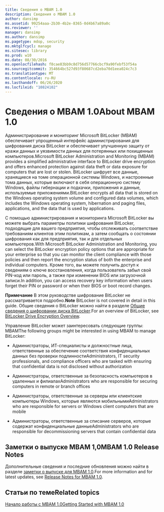 ```yaml
---
title: Сведения о MBAM 1.0
description: Сведения о MBAM 1.0
author: dansimp
ms.assetid: 99254aaa-2b30-4b2e-8365-0d4b67a89a0c
ms.reviewer: ''
manager: dansimp
ms.author: dansimp
ms.pagetype: mdop, security
ms.mktglfcycl: manage
ms.sitesec: library
ms.prod: w10
ms.date: 08/30/2016
ms.openlocfilehash: f8cae83bb9c8d756d57766cbcf9a90febf53f54a
ms.sourcegitcommit: 354664bc527d93f80687cd2eba70d1eea024c7c3
ms.translationtype: MT
ms.contentlocale: ru-RU
ms.lasthandoff: 06/26/2020
ms.locfileid: "10824102"
---
```

# <span data-ttu-id="5a866-103">Сведения о MBAM 1.0</span><span class="sxs-lookup"><span data-stu-id="5a866-103">About MBAM 1.0</span></span>


<span data-ttu-id="5a866-104">Администрирование и мониторинг Microsoft BitLocker (MBAM) обеспечивает упрощенный интерфейс администрирования для шифрования диска BitLocker и обеспечивает улучшенную защиту от кражи данных и уязвимости данных для потерянных или похищенных компьютеров.</span><span class="sxs-lookup"><span data-stu-id="5a866-104">Microsoft BitLocker Administration and Monitoring (MBAM) provides a simplified administrative interface to BitLocker drive encryption and offers enhanced protection against data theft or data exposure for computers that are lost or stolen.</span></span> <span data-ttu-id="5a866-105">BitLocker шифрует все данные, хранящиеся на томе операционной системы Windows, и настроенные тома данных, которые включают в себя операционную систему Windows, файлы гибернации и подкачки, приложения и данные, используемые приложениями.</span><span class="sxs-lookup"><span data-stu-id="5a866-105">BitLocker encrypts all data that is stored on the Windows operating system volume and configured data volumes, which includes the Windows operating system, hibernation and paging files, applications, and the data that is used by applications.</span></span>

<span data-ttu-id="5a866-106">С помощью администрирования и мониторинга Microsoft BitLocker вы можете выбрать параметры политики шифрования BitLocker, подходящие для вашего предприятия, чтобы отслеживать соответствие требованиям клиентов этим политикам, а затем сообщать о состоянии шифрования как для предприятия, так и для отдельных компьютеров.</span><span class="sxs-lookup"><span data-stu-id="5a866-106">With Microsoft BitLocker Administration and Monitoring, you can select the BitLocker encryption policy options that are appropriate for your enterprise so that you can monitor the client compliance with those policies and then report the encryption status of both the enterprise and individual computers.</span></span> <span data-ttu-id="5a866-107">Кроме того, вы можете получить доступ к сведениям о ключе восстановления, когда пользователь забыл свой PIN-код или пароль, а также при изменении BIOS или загрузочной записи.</span><span class="sxs-lookup"><span data-stu-id="5a866-107">In addition, you can access recovery key information when users forget their PIN or password or when their BIOS or boot record changes.</span></span>

<span data-ttu-id="5a866-108">**Примечание**  В этом руководстве шифрование BitLocker не рассматривается подробно.</span><span class="sxs-lookup"><span data-stu-id="5a866-108">**Note** BitLocker is not covered in detail in this guide.</span></span> <span data-ttu-id="5a866-109">Общие сведения о BitLocker можно найти в разделе [Общие сведения о шифровании диска BitLocker](https://go.microsoft.com/fwlink/p/?LinkId=225013).</span><span class="sxs-lookup"><span data-stu-id="5a866-109">For an overview of BitLocker, see [BitLocker Drive Encryption Overview](https://go.microsoft.com/fwlink/p/?LinkId=225013).</span></span>

 

<span data-ttu-id="5a866-110">Управление BitLocker может заинтересовать следующие группы: MBAM</span><span class="sxs-lookup"><span data-stu-id="5a866-110">The following groups might be interested in using MBAM to manage BitLocker:</span></span>

-   <span data-ttu-id="5a866-111">Администраторы, ИТ-специалисты и должностные лица, ответственные за обеспечение соответствия конфиденциальных данных без проверки подлинности</span><span class="sxs-lookup"><span data-stu-id="5a866-111">Administrators, IT security professionals, and compliance officers who are tasked with ensuring that confidential data is not disclosed without authorization</span></span>

-   <span data-ttu-id="5a866-112">Администраторы, ответственные за безопасность компьютеров в удаленных и филиалах</span><span class="sxs-lookup"><span data-stu-id="5a866-112">Administrators who are responsible for securing computers in remote or branch offices</span></span>

-   <span data-ttu-id="5a866-113">Администраторы, ответственные за серверы или клиентские компьютеры Windows, которые являются мобильными</span><span class="sxs-lookup"><span data-stu-id="5a866-113">Administrators who are responsible for servers or Windows client computers that are mobile</span></span>

-   <span data-ttu-id="5a866-114">Администраторы, ответственные за списание серверов, которые содержат конфиденциальные данные</span><span class="sxs-lookup"><span data-stu-id="5a866-114">Administrators who are responsible for decommissioning servers that contain confidential data</span></span>

## <span data-ttu-id="5a866-115">Заметки о выпуске MBAM 1,0</span><span class="sxs-lookup"><span data-stu-id="5a866-115">MBAM 1.0 Release Notes</span></span>


<span data-ttu-id="5a866-116">Дополнительные сведения и последние обновления можно найти в разделе [заметки о выпуске для MBAM 1,0](release-notes-for-mbam-10.md).</span><span class="sxs-lookup"><span data-stu-id="5a866-116">For more information and for latest updates, see [Release Notes for MBAM 1.0](release-notes-for-mbam-10.md).</span></span>

## <span data-ttu-id="5a866-117">Статьи по теме</span><span class="sxs-lookup"><span data-stu-id="5a866-117">Related topics</span></span>


[<span data-ttu-id="5a866-118">Начало работы с MBAM 1.0</span><span class="sxs-lookup"><span data-stu-id="5a866-118">Getting Started with MBAM 1.0</span></span>](getting-started-with-mbam-10.md)

 

 





